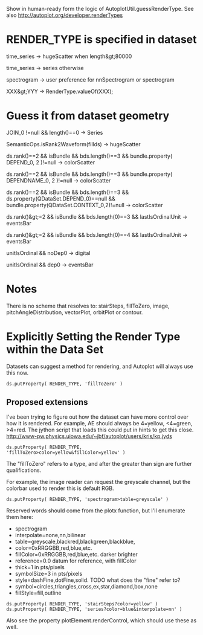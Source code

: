 Show in human-ready form the logic of AutoplotUtil.guessRenderType. See
also <http://autoplot.org/developer.renderTypes>

# RENDER\_TYPE is specified in dataset

time\_series &rarr; hugeScatter when length\&gt;80000

time\_series &rarr; series otherwise

spectrogram &rarr; user preference for nnSpectrogram or spectrogram

XXX\&gt;YYY &rarr; RenderType.valueOf(XXX);

# Guess it from dataset geometry

JOIN\_0 \!=null &amp;&amp; length()==0 &rarr; Series

SemanticOps.isRank2Waveform(fillds) &rarr; hugeScatter

ds.rank()==2 && isBundle && bds.length()==3 && bundle.property(
DEPEND\_0, 2 )\!=null &rarr; colorScatter

ds.rank()==2 && isBundle && bds.length()==3 && bundle.property(
DEPENDNAME\_0, 2 )\!=null &rarr; colorScatter

ds.rank()==2 && isBundle && bds.length()==3 &&
ds.property(QDataSet.DEPEND\_0)==null &&
bundle.property(QDataSet.CONTEXT\_0,2)\!=null &rarr; colorScatter

ds.rank()\&gt;=2 &amp;&amp; isBundle &amp;&amp; bds.length(0)==3 &amp;&amp; lastIsOrdinalUnit &rarr;
eventsBar

ds.rank()\&gt;=2 &amp;&amp; isBundle &amp;&amp; bds.length(0)==4 &amp;&amp; lastIsOrdinalUnit &rarr;
eventsBar

unitIsOrdinal &amp;&amp; noDep0 &rarr; digital

unitIsOrdinal &amp;&amp; dep0 &rarr; eventsBar

# Notes

There is no scheme that resolves to: stairSteps, fillToZero, image,
pitchAngleDistribution, vectorPlot, orbitPlot or contour.

# Explicitly Setting the Render Type within the Data Set

Datasets can suggest a method for rendering, and Autoplot will always
use this now.

```
ds.putProperty( RENDER_TYPE, 'fillToZero' )
```

## Proposed extensions

I've been trying to figure out how the dataset can have more control
over how it is rendered. For example, AE should always be 4=yellow,
\<4=green, \>4=red. The jython script that loads this could put in hints
to get this close.
<http://www-pw.physics.uiowa.edu/~jbf/autoplot/users/kris/kp.jyds>

```
ds.putProperty( RENDER_TYPE, 'fillToZero>color=yellow&fillColor=yellow' )
```

The "fillToZero" refers to a type, and after the greater than sign are
further qualifications.

For example, the image reader can request the greyscale channel, but the
colorbar used to render this is default RGB.

```
ds.putProperty( RENDER_TYPE, 'spectrogram>table=greyscale' )
```

Reserved words should come from the plotx function, but I'll enumerate
them here:

  - spectrogram
  - interpolate=none,nn,bilinear
  - table=greyscale,blackred,blackgreen,blackblue,
  - color=0xRRGGBB,red,blue,etc.
  - fillColor=0xRRGGBB,red,blue,etc. darker brighter
  - reference=0.0 datum for reference, with fillColor
  - thick=1 in pts/pixels
  - symbolSize=3 in pts/pixels
  - style=dashFine,dotFine,solid. TODO what does the "fine" refer to?
  - symbol=circles,triangles,cross,ex,star,diamond,box,none
  - fillStyle=fill,outline

```
ds.putProperty( RENDER_TYPE, 'stairSteps?color=yellow' )
ds.putProperty( RENDER_TYPE, 'series?color=blue&interpolate=nn' )
```

Also see the property plotElement.renderControl, which should use these
as well.

